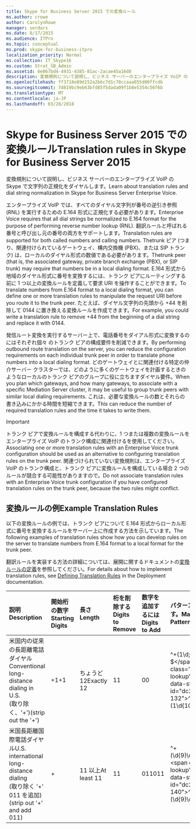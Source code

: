 ```yaml
---
title: Skype for Business Server 2015 での変換ルール
ms.author: crowe
author: CarolynRowe
manager: serdars
ms.date: 8/17/2015
ms.audience: ITPro
ms.topic: conceptual
ms.prod: skype-for-business-itpro
localization_priority: Normal
ms.collection: IT_Skype16
ms.custom: Strat_SB_Admin
ms.assetid: 6e067bd4-4931-4385-81ac-2acae45a16d8
description: 変換規則について説明し、ビジネス サーバーのエンタープライズ VoIP の Skype で文字列の正規化をダイヤルします。
ms.openlocfilehash: ff3718e89d152a2b6c7d1c78ccaaa055d00ffcdb
ms.sourcegitcommit: 7d819bc9eb63bfd85f5dada09f1b8e5354c56f6b
ms.translationtype: MT
ms.contentlocale: ja-JP
ms.lasthandoff: 03/28/2018
---
```

# <a name="translation-rules-in-skype-for-business-server-2015"></a><span data-ttu-id="dc201-103">Skype for Business Server 2015 での変換ルール</span><span class="sxs-lookup"><span data-stu-id="dc201-103">Translation rules in Skype for Business Server 2015</span></span>
 
<span data-ttu-id="dc201-104">変換規則について説明し、ビジネス サーバーのエンタープライズ VoIP の Skype で文字列の正規化をダイヤルします。</span><span class="sxs-lookup"><span data-stu-id="dc201-104">Learn about translation rules and dial string normalization in Skype for Business Server Enterprise Voice.</span></span>
  
 <span data-ttu-id="dc201-105">エンタープライズ VoIP では、すべてのダイヤル文字列が番号の逆引き参照 (RNL) を実行するための E.164 形式に正規化する必要があります。</span><span class="sxs-lookup"><span data-stu-id="dc201-105">Enterprise Voice requires that all dial strings be normalized to E.164 format for the purpose of performing reverse number lookup (RNL).</span></span> <span data-ttu-id="dc201-106">翻訳ルールと呼ばれる番号と呼び出し元の番号の両方をサポートします。</span><span class="sxs-lookup"><span data-stu-id="dc201-106">Translation rules are supported for both called numbers and calling numbers.</span></span> <span data-ttu-id="dc201-107">Thetrunk ピア (つまり、関連付けられているゲートウェイ、構内交換機 (PBX)、または SIP トランク) は、ローカルのダイヤル形式の数値である必要があります。</span><span class="sxs-lookup"><span data-stu-id="dc201-107">Thetrunk peer (that is, the associated gateway, private branch exchange (PBX), or SIP trunk) may require that numbers be in a local dialing format.</span></span> <span data-ttu-id="dc201-108">E.164 形式から地域のダイヤル形式に番号を変換するには、トランク ピアにルーティングする前に 1 つ以上の変換ルールを定義して要求 URI を操作することができます。</span><span class="sxs-lookup"><span data-stu-id="dc201-108">To translate numbers from E.164 format to a local dialing format, you can define one or more translation rules to manipulate the request URI before you route it to the trunk peer.</span></span> <span data-ttu-id="dc201-109">たとえば、ダイヤル文字列の先頭から +44 を削除して 0144 に置き換える変換ルールを作成できます。</span><span class="sxs-lookup"><span data-stu-id="dc201-109">For example, you could write a translation rule to remove +44 from the beginning of a dial string and replace it with 0144.</span></span>
  
<span data-ttu-id="dc201-110">発信ルート変換を実行するサーバー上で、電話番号をダイアル形式に変換するのにはそれぞれ個々 のトランク ピアの構成要件を削減できます。</span><span class="sxs-lookup"><span data-stu-id="dc201-110">By performing outbound route translation on the server, you can reduce the configuration requirements on each individual trunk peer in order to translate phone numbers into a local dialing format.</span></span> <span data-ttu-id="dc201-111">どのゲートウェイとに関連付ける特定の仲介サーバー クラスターでは、どのように多くのゲートウェイを計画するときのようなローカルのトランク ピアのグループに役に立ちますダイヤル要件。</span><span class="sxs-lookup"><span data-stu-id="dc201-111">When you plan which gateways, and how many gateways, to associate with a specific Mediation Server cluster, it may be useful to group trunk peers with similar local dialing requirements.</span></span> <span data-ttu-id="dc201-112">これは、必要な変換ルールの数とそれらの書き込みにかかる時間を短縮できます。</span><span class="sxs-lookup"><span data-stu-id="dc201-112">This can reduce the number of required translation rules and the time it takes to write them.</span></span>
  
> [!IMPORTANT]
> <span data-ttu-id="dc201-113">トランク ピアで変換ルールを構成する代わりに、1 つまたは複数の変換ルールをエンタープライズ VoIP のトランク構成に関連付けるを使用してください。</span><span class="sxs-lookup"><span data-stu-id="dc201-113">Associating one or more translation rules with an Enterprise Voice trunk configuration should be used as an alternative to configuring translation rules on the trunk peer.</span></span> <span data-ttu-id="dc201-114">関連づけられていない変換規則は、エンタープライズ VoIP のトランク構成と、トランク ピアに変換ルールを構成している場合 2 つのルールが競合する可能性がありますので。</span><span class="sxs-lookup"><span data-stu-id="dc201-114">Do not associate translation rules with an Enterprise Voice trunk configuration if you have configured translation rules on the trunk peer, because the two rules might conflict.</span></span> 
  
## <a name="example-translation-rules"></a><span data-ttu-id="dc201-115">変換ルールの例</span><span class="sxs-lookup"><span data-stu-id="dc201-115">Example Translation Rules</span></span>

<span data-ttu-id="dc201-116">以下の変換ルールの例では、トランク ピアについて E.164 形式からローカル形式に番号を変換するルールをサーバー上に作成する方法を示しています。</span><span class="sxs-lookup"><span data-stu-id="dc201-116">The following examples of translation rules show how you can develop rules on the server to translate numbers from E.164 format to a local format for the trunk peer.</span></span>
  
<span data-ttu-id="dc201-117">翻訳ルールを実装する方法の詳細については、展開に関するドキュメントの[変換ルールの定義](http://technet.microsoft.com/library/4f6b975a-77e6-474c-9171-b139d84138c2.aspx)を参照してください。</span><span class="sxs-lookup"><span data-stu-id="dc201-117">For details about how to implement translation rules, see [Defining Translation Rules](http://technet.microsoft.com/library/4f6b975a-77e6-474c-9171-b139d84138c2.aspx) in the Deployment documentation.</span></span>
  
|<span data-ttu-id="dc201-118">**説明**</span><span class="sxs-lookup"><span data-stu-id="dc201-118">**Description**</span></span>|<span data-ttu-id="dc201-119">**開始桁の数字**</span><span class="sxs-lookup"><span data-stu-id="dc201-119">**Starting Digits**</span></span>|<span data-ttu-id="dc201-120">**長さ**</span><span class="sxs-lookup"><span data-stu-id="dc201-120">**Length**</span></span>|<span data-ttu-id="dc201-121">**桁を削除する**</span><span class="sxs-lookup"><span data-stu-id="dc201-121">**Digits to Remove**</span></span>|<span data-ttu-id="dc201-122">**数字を追加するには**</span><span class="sxs-lookup"><span data-stu-id="dc201-122">**Digits to Add**</span></span>|<span data-ttu-id="dc201-123">**パターンに一致します。**</span><span class="sxs-lookup"><span data-stu-id="dc201-123">**Matching Pattern**</span></span>|<span data-ttu-id="dc201-124">**変換**</span><span class="sxs-lookup"><span data-stu-id="dc201-124">**Translation**</span></span>|<span data-ttu-id="dc201-125">**例**</span><span class="sxs-lookup"><span data-stu-id="dc201-125">**Example**</span></span>|
|:-----|:-----|:-----|:-----|:-----|:-----|:-----|:-----|
|<span data-ttu-id="dc201-126">米国内の従来の長距離電話ダイヤル</span><span class="sxs-lookup"><span data-stu-id="dc201-126">Conventional long-distance dialing in U.S.</span></span>  <br/> <span data-ttu-id="dc201-127">(取り除く、'+')</span><span class="sxs-lookup"><span data-stu-id="dc201-127">(strip out the '+')</span></span>  <br/> |<span data-ttu-id="dc201-128">+1</span><span class="sxs-lookup"><span data-stu-id="dc201-128">+1</span></span>  <br/> |<span data-ttu-id="dc201-129">ちょうど 12</span><span class="sxs-lookup"><span data-stu-id="dc201-129">Exactly 12</span></span>  <br/> |<span data-ttu-id="dc201-130">1</span><span class="sxs-lookup"><span data-stu-id="dc201-130">1</span></span>  <br/> |<span data-ttu-id="dc201-131">0</span><span class="sxs-lookup"><span data-stu-id="dc201-131">0</span></span>  <br/> |<span data-ttu-id="dc201-132">^\+(1\d; 10) $</span><span class="sxs-lookup"><span data-stu-id="dc201-132">^\+(1\d{10})$</span></span>  <br/> |<span data-ttu-id="dc201-133">$1</span><span class="sxs-lookup"><span data-stu-id="dc201-133">$1</span></span>  <br/> |<span data-ttu-id="dc201-134">+14255551010 を 14255551010 に変換</span><span class="sxs-lookup"><span data-stu-id="dc201-134">+14255551010 becomes 14255551010</span></span>  <br/> |
|<span data-ttu-id="dc201-135">米国長距離国際電話ダイヤル</span><span class="sxs-lookup"><span data-stu-id="dc201-135">U.S. international long-distance dialing</span></span>  <br/> <span data-ttu-id="dc201-136">(取り除く '+' 011 を追加)</span><span class="sxs-lookup"><span data-stu-id="dc201-136">(strip out '+' and add 011)</span></span>  <br/> |+  <br/> |<span data-ttu-id="dc201-137">11 以上</span><span class="sxs-lookup"><span data-stu-id="dc201-137">At least 11</span></span>  <br/> |<span data-ttu-id="dc201-138">1</span><span class="sxs-lookup"><span data-stu-id="dc201-138">1</span></span>  <br/> |<span data-ttu-id="dc201-139">011</span><span class="sxs-lookup"><span data-stu-id="dc201-139">011</span></span>  <br/> |<span data-ttu-id="dc201-140">^\+(\d{9}\d+)$</span><span class="sxs-lookup"><span data-stu-id="dc201-140">^\+(\d{9}\d+)$</span></span>  <br/> |<span data-ttu-id="dc201-141">011$1</span><span class="sxs-lookup"><span data-stu-id="dc201-141">011$1</span></span>  <br/> |<span data-ttu-id="dc201-142">+441235551010 を 011441235551010 に変換</span><span class="sxs-lookup"><span data-stu-id="dc201-142">+441235551010 becomes 011441235551010</span></span>  <br/> |
   

